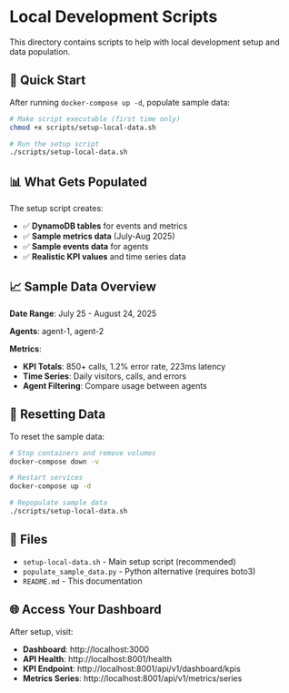 # Local Development Scripts

This directory contains scripts to help with local development setup and data population.

## 🚀 Quick Start

After running `docker-compose up -d`, populate sample data:

```bash
# Make script executable (first time only)
chmod +x scripts/setup-local-data.sh

# Run the setup script
./scripts/setup-local-data.sh
```

## 📊 What Gets Populated

The setup script creates:
- ✅ **DynamoDB tables** for events and metrics
- ✅ **Sample metrics data** (July-Aug 2025)
- ✅ **Sample events data** for agents
- ✅ **Realistic KPI values** and time series data

## 📈 Sample Data Overview

**Date Range**: July 25 - August 24, 2025

**Agents**: agent-1, agent-2

**Metrics**:
- **KPI Totals**: 850+ calls, 1.2% error rate, 223ms latency
- **Time Series**: Daily visitors, calls, and errors
- **Agent Filtering**: Compare usage between agents

## 🔄 Resetting Data

To reset the sample data:

```bash
# Stop containers and remove volumes
docker-compose down -v

# Restart services
docker-compose up -d

# Repopulate sample data
./scripts/setup-local-data.sh
```

## 📁 Files

- `setup-local-data.sh` - Main setup script (recommended)
- `populate_sample_data.py` - Python alternative (requires boto3)
- `README.md` - This documentation

## 🌐 Access Your Dashboard

After setup, visit:
- **Dashboard**: http://localhost:3000
- **API Health**: http://localhost:8001/health
- **KPI Endpoint**: http://localhost:8001/api/v1/dashboard/kpis
- **Metrics Series**: http://localhost:8001/api/v1/metrics/series